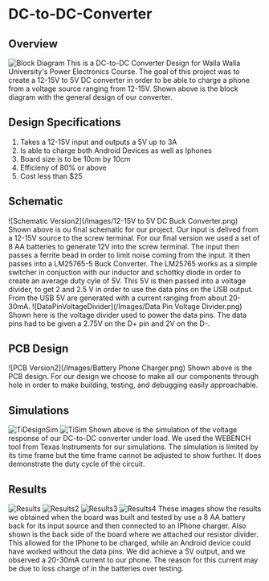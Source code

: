 # DC-to-DC-Converter
## Overview
![Block Diagram](Images/BlockDiagram.png)
This is a DC-to-DC Converter Design for Walla Walla University's Power Electronics Course. The goal of this project was to create a 12-15V to 5V DC converter in order to be able to charge a phone from a voltage source ranging from 12-15V. Shown above is the block diagram with the general design of our converter. 
## Design Specifications
1. Takes a 12-15V input and outputs a 5V up to 3A
2. Is able to charge both Android Devices as well as Iphones
3. Board size is to be 10cm by 10cm
4. Efficieny of 80% or above
5. Cost less than $25
## Schematic
![Schematic Version2](/Images/12-15V to 5V DC Buck Converter.png)
Shown above is ou final schematic for our project. Our input is delived from a 12-15V source to the screw terminal. For our final version we used a set of 8 AA batteries to generate 12V into the screw terminal. The input then passes a ferrite bead in order to limit noise coming from the input. It then passes into a LM25765-5 Buck Converter. The LM25765 works as a simple switcher in conjuction with our inductor and schottky diode in order to create an average duty cyle of 5V. This 5V is then passed into a voltage divider, to get 2 and 2.5 V in order to use the data pins on the USB output. From the USB 5V are generated with a current ranging from about 20-30mA.
![DataPinVoltageDivider](/Images/Data Pin Voltage Divider.png)
Shown here is the voltage divider used to power the data pins. The data pins had to be given a 2.75V on the D+ pin and 2V on the D-.
## PCB Design
![PCB Version2](/Images/Battery Phone Charger.png)
Shown above is the PCB design. For our design we choose to make all our components through hole in order to make building, testing, and debugging easily approachable.
## Simulations
![TiDesignSim](/Images/DCSIM.png)
![TiSim](/Images/WEBENCHSIM.png)
Shown above is the simulation of the voltage response of our DC-to-DC converter under load. We used the WEBENCH tool from Texas Instruments for our simulations. The simulation is limited by its time frame but the time frame cannot be adjusted to show further. It does demonstrate the duty cycle of the circuit. 
## Results
![Results](/Images/RESULTS.jpg)
![Results2](/Images/RESULTSWCHARGE.png)
![Results3](Images/RESULTSWCURRENT.png)
![Results4](/Images/RESULTSRESISTOR.png)
These images show the results we obtained when the board was built and tested by use a 8 AA battery back for its input source and then connected to an IPhone charger. Also shown is the back side of the board where we attached our resistor divider. This allowed for the IPhone to be charged, while an Android device could have worked without the data pins. We did achieve a 5V output, and we observed a 20-30mA current to our phone. The reason for this current may be due to loss charge of in the batteries over testing. 


